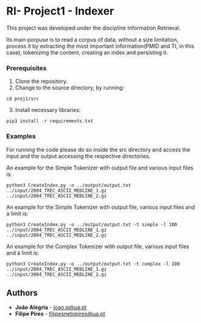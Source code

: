 # RI- Project1 - Indexer

This project was developed under the discipline Information Retrieval.

Its main porpuse is to read a corpus of data, without a size limitation, process it by extracting the most important information(PMID and TI, in this case), tokenizing the content, creating an index and persisting it.

### Prerequisites

1. Clone the repository.
2. Change to the source directory, by running:
```
cd proj1/src
```
3. Install necessary libraries:
```
pip3 install -r requirements.txt
```

### Examples

For running the code please do so inside the src directory and access the input and the output accessing the respective directories.

An example for the Simple Tokenizer with output file and various input files is:

```
python3 CreateIndex.py -o ../output/output.txt ../input/2004_TREC_ASCII_MEDLINE_1.gz ../input/2004_TREC_ASCII_MEDLINE_2.gz
```

An example for the Simple Tokenizer with output file, various input files and a limit is:

```
python3 CreateIndex.py -o ../output/output.txt -t simple -l 100 ../input/2004_TREC_ASCII_MEDLINE_1.gz ../input/2004_TREC_ASCII_MEDLINE_2.gz
```

An example for the Complex Tokenizer with output file, various input files and a limit is:

```
python3 CreateIndex.py -o ../output/output.txt -t complex -l 100 ../input/2004_TREC_ASCII_MEDLINE_1.gz ../input/2004_TREC_ASCII_MEDLINE_2.gz
```


## Authors

* **João Alegria** - joao.p@ua.pt
* **Filipe Pires** - filipesnetopires@ua.pt
